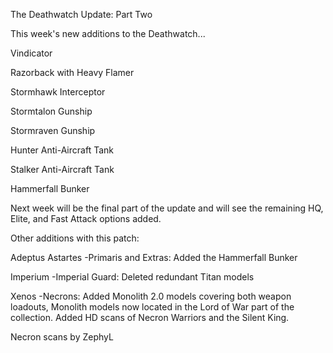 The Deathwatch Update: Part Two

This week's new additions to the Deathwatch...

Vindicator

Razorback with Heavy Flamer

Stormhawk Interceptor

Stormtalon Gunship

Stormraven Gunship

Hunter Anti-Aircraft Tank

Stalker Anti-Aircraft Tank

Hammerfall Bunker


Next week will be the final part of the update and will see the remaining HQ, Elite, and Fast Attack options added.


Other additions with this patch:

Adeptus Astartes
-Primaris and Extras: Added the Hammerfall Bunker

Imperium
-Imperial Guard: Deleted redundant Titan models

Xenos
-Necrons: Added Monolith 2.0 models covering both weapon loadouts, Monolith models now located in the Lord of War part of the collection. Added HD scans of Necron Warriors and the Silent King.


Necron scans by ZephyL
